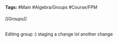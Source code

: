 **Tags:** #Main #Algebra/Groups #Course/FPM 
###### [[Groups]]
Editing group :)
staging a change lol
another change